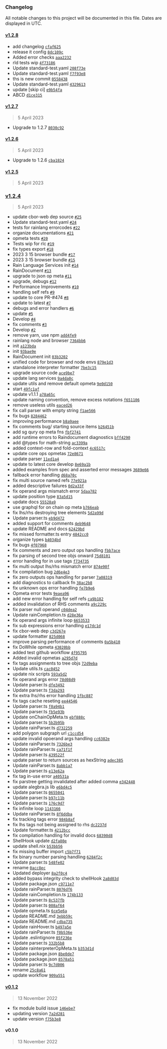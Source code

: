 ### Changelog

All notable changes to this project will be documented in this file. Dates are displayed in UTC.

#### [v1.2.8](https://github.com/rainprotocol/rainlang/compare/v1.2.7...v1.2.8)

- add changelog [`cfaf625`](https://github.com/rainprotocol/rainlang/commit/cfaf625ac28e821161ba7a613f32663209cd69ee)
- release it config [`8dc109c`](https://github.com/rainprotocol/rainlang/commit/8dc109cdb70085de1ef1bb1a76271dbee76dc1f5)
- Added error checks [`aaa2232`](https://github.com/rainprotocol/rainlang/commit/aaa2232add9228850adeceb3c7ec83d414cfb568)
- rld tests wip [`4f73186`](https://github.com/rainprotocol/rainlang/commit/4f731860a5994603d5095cb56ecfbff20243ce4f)
- Update standard-test.yaml [`208f73e`](https://github.com/rainprotocol/rainlang/commit/208f73e469d6727ec3d0740352b78826ac340013)
- Update standard-test.yaml [`f7f93e8`](https://github.com/rainprotocol/rainlang/commit/f7f93e8edd5a0dd2e83343b572520625c677a51b)
- ths is new commit [`0558438`](https://github.com/rainprotocol/rainlang/commit/05584381df77e8b38e77e3ab58112a00202850ab)
- Update standard-test.yaml [`4329613`](https://github.com/rainprotocol/rainlang/commit/4329613a35cc78eec2d85f4bdbcc1f82c4d4f091)
- update [skip ci] [`e9b54fa`](https://github.com/rainprotocol/rainlang/commit/e9b54fadb1381791b0752480b5a10e88a5b84ebf)
- ABCD [`d1ce315`](https://github.com/rainprotocol/rainlang/commit/d1ce3151cb65863545e2847a594fa43d7c59d4d3)

#### [v1.2.7](https://github.com/rainprotocol/rainlang/compare/v1.2.6...v1.2.7)

> 5 April 2023

- Upgrade to 1.2.7 [`8030c92`](https://github.com/rainprotocol/rainlang/commit/8030c9285b616ba90d4eb87e821273d668d88aaa)

#### [v1.2.6](https://github.com/rainprotocol/rainlang/compare/v1.2.5...v1.2.6)

> 5 April 2023

- Upgrade to 1.2.6 [`cba1824`](https://github.com/rainprotocol/rainlang/commit/cba1824d1128b1bd720fb11beb3983df2e7ede6f)

#### [v1.2.5](https://github.com/rainprotocol/rainlang/compare/v1.2.4...v1.2.5)

> 5 April 2023

### [v1.2.4](https://github.com/rainprotocol/rainlang/compare/v0.1.2...v1.2.4)

> 5 April 2023

- update cbor-web dep source [`#25`](https://github.com/rainprotocol/rainlang/pull/25)
- Update standard-test.yaml [`#24`](https://github.com/rainprotocol/rainlang/pull/24)
- tests for rainlang errorcodes [`#22`](https://github.com/rainprotocol/rainlang/pull/22)
- organize documentations [`#21`](https://github.com/rainprotocol/rainlang/pull/21)
- opmeta tests [`#20`](https://github.com/rainprotocol/rainlang/pull/20)
- Tests wip for rlc [`#19`](https://github.com/rainprotocol/rainlang/pull/19)
- fix types export [`#18`](https://github.com/rainprotocol/rainlang/pull/18)
- 2023  3 15 browser bundle [`#17`](https://github.com/rainprotocol/rainlang/pull/17)
- 2023  3 15 browser bundle [`#15`](https://github.com/rainprotocol/rainlang/pull/15)
- Rain Language Services init [`#14`](https://github.com/rainprotocol/rainlang/pull/14)
- RainDocument [`#13`](https://github.com/rainprotocol/rainlang/pull/13)
- upgrade to json op meta [`#11`](https://github.com/rainprotocol/rainlang/pull/11)
- upgrade, debugs [`#12`](https://github.com/rainprotocol/rainlang/pull/12)
- Performance Improvements [`#10`](https://github.com/rainprotocol/rainlang/pull/10)
- handling self refs [`#9`](https://github.com/rainprotocol/rainlang/pull/9)
- update to core PR-#474 [`#8`](https://github.com/rainprotocol/rainlang/pull/8)
- update to latest [`#7`](https://github.com/rainprotocol/rainlang/pull/7)
- debugs and error handlers [`#6`](https://github.com/rainprotocol/rainlang/pull/6)
- update [`#5`](https://github.com/rainprotocol/rainlang/pull/5)
- Develop [`#4`](https://github.com/rainprotocol/rainlang/pull/4)
- fix comments [`#3`](https://github.com/rainprotocol/rainlang/pull/3)
- Develop [`#2`](https://github.com/rainprotocol/rainlang/pull/2)
- remove yarn, use npm [`add4fe9`](https://github.com/rainprotocol/rainlang/commit/add4fe964f72f41e8698b14d8924539a2a24fbe7)
- rainlang node and browser [`7364bb6`](https://github.com/rainprotocol/rainlang/commit/7364bb6e840d08d565fd76c6f97addef31af41c5)
- init [`a123bda`](https://github.com/rainprotocol/rainlang/commit/a123bdaf76480fb4e1fce5f322f7d9e8f5a6cf78)
- init [`93bae9e`](https://github.com/rainprotocol/rainlang/commit/93bae9ea33395c0c8679f6a96f38d820fb3c3f8e)
- RainDocument init [`03b3202`](https://github.com/rainprotocol/rainlang/commit/03b320296d966bc8d166f2ec75cf2da2cda304ef)
- unified code for browser and node envs [`879e1d3`](https://github.com/rainprotocol/rainlang/commit/879e1d30ab1b51b1a68fda225ba3dd031885fc00)
- standalone interpreter formatter [`7be3c15`](https://github.com/rainprotocol/rainlang/commit/7be3c15c637282514fed6ffd4ac41b7b01319d9b)
- upgrade source code [`ace9be7`](https://github.com/rainprotocol/rainlang/commit/ace9be739deb8c6d3fc8ab6dbe4e4b7bf7e88f22)
- update lang services [`9a4da0c`](https://github.com/rainprotocol/rainlang/commit/9a4da0cded6323c32aef554a752a4e9b3a9c9382)
- update utils and remove default opmeta [`9e0d150`](https://github.com/rainprotocol/rainlang/commit/9e0d150405cbf6e555e50a1a279c8d47ea9a4c19)
- start [`49fc1af`](https://github.com/rainprotocol/rainlang/commit/49fc1af45651fe7388b2f534436be720368f9fa4)
- update v1.1.1 [`a78a65c`](https://github.com/rainprotocol/rainlang/commit/a78a65c4f03af4d115662bac3b92dd432e63a098)
- update naming convention, remove excess notations [`f651106`](https://github.com/rainprotocol/rainlang/commit/f651106776a54da2d7f7eb7120cb2f2225aa32db)
- remove useless utils [`eaced26`](https://github.com/rainprotocol/rainlang/commit/eaced266aa3028d6b69647d194cdc1f11e2d1313)
- fix call parser with empty string [`f1ae566`](https://github.com/rainprotocol/rainlang/commit/f1ae566fcc3db35a3c492ff2441607ef43c040a0)
- fix bugs [`8284462`](https://github.com/rainprotocol/rainlang/commit/8284462889a47cd371e6ebb7fb9e1c92b2bfddc6)
- improving performance [`b8a9aee`](https://github.com/rainprotocol/rainlang/commit/b8a9aeed1e534838d4624ada3135dd2ec04fd69d)
- fix comments bug/ starting source items [`b26451b`](https://github.com/rainprotocol/rainlang/commit/b26451bd90ca0d5ee9e1a26717a6a479e814ca19)
- add sg qury op meta fns [`fbf2741`](https://github.com/rainprotocol/rainlang/commit/fbf27413eb1ba4f57573d3bd05975baba0938c9c)
- add runtime errors to Raindocument diagnostics [`bff4290`](https://github.com/rainprotocol/rainlang/commit/bff429016fd1fa03f1d7ddc228f218d2262c727a)
- add @types for math-string [`ac3399a`](https://github.com/rainprotocol/rainlang/commit/ac3399a9af35cc22f8c55794f84adcfe0371f0dd)
- added context-row and fold-context [`4c6517c`](https://github.com/rainprotocol/rainlang/commit/4c6517c55d26430e068fd815d5428e5ceb63e47d)
- update core ops opmetas [`72e8671`](https://github.com/rainprotocol/rainlang/commit/72e8671c167870321f28dca4e04894fbfc5556d0)
- update parser [`11ed1a4`](https://github.com/rainprotocol/rainlang/commit/11ed1a4128a3aba5dab36c62c0dbcb4ee3c628ad)
- update to latest core develop [`8e69a1b`](https://github.com/rainprotocol/rainlang/commit/8e69a1b56044ee6893893d4a63f0623f32b66a10)
- added examples from spec and asserted error messages [`3689e66`](https://github.com/rainprotocol/rainlang/commit/3689e669d72a10afef43b089eef813a36d60ccc5)
- fallback error handling [`d68a70c`](https://github.com/rainprotocol/rainlang/commit/d68a70cf0c16e94cd335030f01c8d5a833f5e916)
- fix multi source named refs [`77e921a`](https://github.com/rainprotocol/rainlang/commit/77e921ab9c5a6316c0c9daed6ff11b34dcc5396b)
- added descriptive failures [`0d2a33f`](https://github.com/rainprotocol/rainlang/commit/0d2a33f186df639899efc5c24976012f582f4f2d)
- fix operand args mismatch error [`5daa782`](https://github.com/rainprotocol/rainlang/commit/5daa7823962519be9169b7d7c43e271a5135a426)
- update position type [`83a5d15`](https://github.com/rainprotocol/rainlang/commit/83a5d15b307183f4e2b62ce71b44f2ed46dba4c7)
- update docs [`55528a9`](https://github.com/rainprotocol/rainlang/commit/55528a90ea95c280ab01f56f08c49674bb8f021e)
- use graphql for on chain op meta [`b766eab`](https://github.com/rainprotocol/rainlang/commit/b766eab12ac55d119ac2a33981c17a818d7a96da)
- fix lhs/rhs destroying tree elements [`5d2a99d`](https://github.com/rainprotocol/rainlang/commit/5d2a99dd5a0708efd5625b81873b93095b9db3c0)
- Update parser.ts [`eb9d472`](https://github.com/rainprotocol/rainlang/commit/eb9d472a25c04b294586706ae0c67ba4ce997446)
- added support for comments [`4eb9648`](https://github.com/rainprotocol/rainlang/commit/4eb9648d2b99648371110f6030d5569923be6096)
- update README and docs [`62429bd`](https://github.com/rainprotocol/rainlang/commit/62429bd435eb455d0243440f88e441d29ec23352)
- fix missed formatter.ts entry [`4842cc0`](https://github.com/rainprotocol/rainlang/commit/4842cc0023c20611d9927f48d798792df846f052)
- organize types [`b4034bd`](https://github.com/rainprotocol/rainlang/commit/b4034bd458e6a6c88e39598b8f2a32dcb07472e3)
- fix bugs [`4f07968`](https://github.com/rainprotocol/rainlang/commit/4f07968f20b656da2fffa93af25bed28ec513fef)
- fix comments and zero output ops handling [`fbb7ace`](https://github.com/rainprotocol/rainlang/commit/fbb7ace21d45e9aae395dc6a05bc9881098d2f19)
- fix parsing of second tree objs onward [`75d8101`](https://github.com/rainprotocol/rainlang/commit/75d8101ecf3a063913b44dda933cbf3e9840ba88)
- error handlng for in use tags [`f734735`](https://github.com/rainprotocol/rainlang/commit/f7347354fd9683b755af9533b0c36284711923a5)
- fix multi output lhs/rhs mismatch error [`874e90f`](https://github.com/rainprotocol/rainlang/commit/874e90f98ef0d7f5a6834cc6e9e2358522afa1e1)
- fix compilation bug [`2d6e4e3`](https://github.com/rainprotocol/rainlang/commit/2d6e4e30309177e8950b9d67dcd6620c3732fc6a)
- fix zero outputs ops handling for parser [`7a08319`](https://github.com/rainprotocol/rainlang/commit/7a08319472531e70e077c29c72b2fa7e65770f5d)
- add diagnostics to callback fn [`38ac2b8`](https://github.com/rainprotocol/rainlang/commit/38ac2b8e3e95f5340a322f609639289c58e2a6cf)
- fix unknown ops error handling [`fe7b9e6`](https://github.com/rainprotocol/rainlang/commit/fe7b9e65545738974627395f68ac1abc98ed9568)
- Opmeta error  tests [`9eaea96`](https://github.com/rainprotocol/rainlang/commit/9eaea961f42e62077252f779c22e184b76be1a73)
- add new error handling for self refs [`ca9b182`](https://github.com/rainprotocol/rainlang/commit/ca9b1820f339de913ad5ca70ae4ec07f1e549634)
- added invalidation of RHS comments [`a9c229c`](https://github.com/rainprotocol/rainlang/commit/a9c229cbdbe5c3f1211121faca295588de784ee7)
- fix parser null operand [`c04dea2`](https://github.com/rainprotocol/rainlang/commit/c04dea230accad33b465cdc53c8041207c167b5f)
- Update rainCompletion.ts [`d28e36a`](https://github.com/rainprotocol/rainlang/commit/d28e36a1144d96b7b3e6c9393ed276f4a3035189)
- fix operand args infinite loop [`6653533`](https://github.com/rainprotocol/rainlang/commit/6653533abbf9255bf9cd61cb5b67e30b22fd005e)
- fix sub expressions error handling [`e17dc1d`](https://github.com/rainprotocol/rainlang/commit/e17dc1d8a0b19c43be59907f6b02bccd51acf707)
- fix cbor-web dep [`c3d267e`](https://github.com/rainprotocol/rainlang/commit/c3d267e2b8816f6c97875747867cf0b2b392321f)
- update formatter [`825d068`](https://github.com/rainprotocol/rainlang/commit/825d06855432450452ca2792edabe0dcc13f0a21)
- improve parsing performance of comments [`0a5b410`](https://github.com/rainprotocol/rainlang/commit/0a5b41016d89ba1d0a375a52a75a0ada3b2c6ec1)
- fix DoWhile opmeta [`43020bb`](https://github.com/rainprotocol/rainlang/commit/43020bb04860d6221b14343e5a379e0bab2f45c3)
- added test github workflow [`4f95795`](https://github.com/rainprotocol/rainlang/commit/4f95795368d0a263c6666050ab5d4a3d7cebcfa8)
- Added invalid opmetas [`a295d7d`](https://github.com/rainprotocol/rainlang/commit/a295d7dad55d1dec3a45491def571beba9e3d10d)
- fix tags assignments to tree objs [`72d9eba`](https://github.com/rainprotocol/rainlang/commit/72d9eba415688b1811504d21535de9c5dec5120e)
- Update utils.ts [`cac0452`](https://github.com/rainprotocol/rainlang/commit/cac0452230a18d2ba5f2a8ba6f0c1cd9541820c6)
- update nix scripts [`593a5d2`](https://github.com/rainprotocol/rainlang/commit/593a5d2265d5a720c443c42ee7db1825092fd4b4)
- fix operand args error [`78d08d9`](https://github.com/rainprotocol/rainlang/commit/78d08d9462d8236f7116ead2ec9dea51dae38df2)
- Update parser.ts [`dfe3492`](https://github.com/rainprotocol/rainlang/commit/dfe349227bde6aa38ae95c17424540b87e0d9dd4)
- Update parser.ts [`f3da293`](https://github.com/rainprotocol/rainlang/commit/f3da293284327773e27ccbced0fb95e61dd9d093)
- fix extra lhs/rhs error handling [`1fbc887`](https://github.com/rainprotocol/rainlang/commit/1fbc88718fedb87aa2a332f532c2a50b214275e7)
- fix tags cache reseting [`ee44546`](https://github.com/rainprotocol/rainlang/commit/ee445461a5ea7ca622de3d23e33c3c38b0ad894e)
- Update parser.ts [`f0a94b1`](https://github.com/rainprotocol/rainlang/commit/f0a94b1242ce1f3986674e4949bb768e80b7db96)
- Update parser.ts [`fb5e93b`](https://github.com/rainprotocol/rainlang/commit/fb5e93b74226a2737a011abd2072b62ceaa799ce)
- Update onChainOpMeta.ts [`ebf888c`](https://github.com/rainprotocol/rainlang/commit/ebf888cdcbd481b1a4bf8cdea781f91cc5ae2031)
- Update parser.ts [`5b2b95b`](https://github.com/rainprotocol/rainlang/commit/5b2b95b3815802664872ea40d739c02d81e25643)
- Update rainParser.ts [`d732259`](https://github.com/rainprotocol/rainlang/commit/d732259a3fe0bf721f13df30de57c45b4c71ba3b)
- add polygon subgraph url [`c1ccd54`](https://github.com/rainprotocol/rainlang/commit/c1ccd54db174125acbfba7dbe28c9d79ae6cc643)
- update invalid opoerand args handling [`cc6382e`](https://github.com/rainprotocol/rainlang/commit/cc6382e69b725197f8e930fefa08a4d0ce736f1f)
- Update rainParser.ts [`7326be3`](https://github.com/rainprotocol/rainlang/commit/7326be343dcd257854144df6778f6c61d1f66cb9)
- Update rainParser.ts [`ca71f1f`](https://github.com/rainprotocol/rainlang/commit/ca71f1facaf6da69056005654614bd50f215d506)
- Update parser.ts [`439522f`](https://github.com/rainprotocol/rainlang/commit/439522f774bf1de1df2b77c26870f9a6c8fd5ec6)
- update parser to return sources as hexString [`adec385`](https://github.com/rainprotocol/rainlang/commit/adec385cc8e90ba2af2625479690b992c3b4cbfe)
- Update rainParser.ts [`8abb1a7`](https://github.com/rainprotocol/rainlang/commit/8abb1a7a0c73deba7ed4f4beabad2fe66d079864)
- Update parser.ts [`e13e62a`](https://github.com/rainprotocol/rainlang/commit/e13e62a31bdc30730bdc3ad94737e413a19db484)
- fix tag in-use error [`a40531a`](https://github.com/rainprotocol/rainlang/commit/a40531adbca3b2253cad533829d7cde0add8725e)
- fix parstree getting invalidated after added comma [`e342448`](https://github.com/rainprotocol/rainlang/commit/e3424487a649bba8e91ca5eb09e5ab20ada0c9cf)
- update alegbra.js lib [`e6bd4c5`](https://github.com/rainprotocol/rainlang/commit/e6bd4c56781560a6c57e8e198e1767144ba9c8b0)
- Update parser.ts [`0655041`](https://github.com/rainprotocol/rainlang/commit/0655041e917a3332f816ef2fbd9e2ba8d952010e)
- Update parser.ts [`b97c11b`](https://github.com/rainprotocol/rainlang/commit/b97c11b8fdbda6259c292f8d80d3a64fc126f212)
- Update parser.ts [`176c9d7`](https://github.com/rainprotocol/rainlang/commit/176c9d7ce6689b31bddec7e1d2f1297be6b5c1e1)
- fix infinite loop [`1143166`](https://github.com/rainprotocol/rainlang/commit/1143166e911f0f8a24f5ec9d0610b4249f1af17b)
- Update rainParser.ts [`8f6ddba`](https://github.com/rainprotocol/rainlang/commit/8f6ddbac3775809c4ee3e4705ace2d342767201e)
- fix tracking tags error [`984b8af`](https://github.com/rainprotocol/rainlang/commit/984b8af9a0db5ca17b8282ec3d54bb60820b05ad)
- fix lhs tags not being assigned to rhs [`dc2237d`](https://github.com/rainprotocol/rainlang/commit/dc2237d89cebd042a7134b1fcb604ba7c15a6349)
- Update formatter.ts [`4212bcc`](https://github.com/rainprotocol/rainlang/commit/4212bcc816556de6b9d1ee296674dca9a7e193e2)
- fix compilation handling for invalid docs [`68390d8`](https://github.com/rainprotocol/rainlang/commit/68390d8bf403b6d83ebb7b2d63eb0b93903fa7a6)
- ShellHook update [`d2fa80e`](https://github.com/rainprotocol/rainlang/commit/d2fa80eb5cdf119b10c18b5aac9049ae03ca2b8b)
- update shell.nix [`b53bb56`](https://github.com/rainprotocol/rainlang/commit/b53bb5631ece57372843745f7bff9694a09f1324)
- fix missing buffer import [`c5b7f71`](https://github.com/rainprotocol/rainlang/commit/c5b7f71e429da921f6e26ddacf690849ba80fac9)
- fix binary number parsing handling [`6284f2c`](https://github.com/rainprotocol/rainlang/commit/6284f2cdbe1f062b008fc9ee49eab011c7ba25bc)
- Update parser.ts [`548fe02`](https://github.com/rainprotocol/rainlang/commit/548fe02b7c784a7a85dcde983ef907939d75201e)
- rename [`0acc8ec`](https://github.com/rainprotocol/rainlang/commit/0acc8ec0a9d513306d25f3140947499257ad0fd7)
- Updated deployer [`8a2f0c4`](https://github.com/rainprotocol/rainlang/commit/8a2f0c45dd4a17489858de5f2d52859041cea624)
- added bypass integrity check to shellHook [`2a8d03d`](https://github.com/rainprotocol/rainlang/commit/2a8d03d44cd800bc5ae76779245017b42dc4105f)
- Update package.json [`c9711e7`](https://github.com/rainprotocol/rainlang/commit/c9711e76c2fa326d3a76bd7c3b3311e7b8b8f2cf)
- Update rainParser.ts [`8076df6`](https://github.com/rainprotocol/rainlang/commit/8076df6a4bbb9487f772185b971efde1bb28e553)
- Update rainCompletion.ts [`174b133`](https://github.com/rainprotocol/rainlang/commit/174b13305c54f93bf94bc6e6d0f7fbac94e06a69)
- Update parser.ts [`8c537fb`](https://github.com/rainprotocol/rainlang/commit/8c537fbabec8886a684273ddf08fdc83225eab7d)
- Update parser.ts [`008af64`](https://github.com/rainprotocol/rainlang/commit/008af64a51740849e0f180c8f9f9f564f6e941ce)
- Update opmeta.ts [`6ce5e6a`](https://github.com/rainprotocol/rainlang/commit/6ce5e6a821a77376b77fec7c6c30bf59c0847e0c)
- Update README.md [`3ebb59c`](https://github.com/rainprotocol/rainlang/commit/3ebb59cf2a7444499dfc69cac96424bded1ce753)
- Update README.md [`cdba735`](https://github.com/rainprotocol/rainlang/commit/cdba735d4d4a2fdb3c9c0e7e4b0960da54479807)
- Update rainHover.ts [`b497a5e`](https://github.com/rainprotocol/rainlang/commit/b497a5e88d550ae3a03b535629e60cecc71ba623)
- Update rainParser.ts [`f0b536e`](https://github.com/rainprotocol/rainlang/commit/f0b536e47cb266aba4453b40c37b4d7e940c2b1e)
- Update .eslintignore [`05f236e`](https://github.com/rainprotocol/rainlang/commit/05f236ed68edf4500103305c9aca74edd11fe38b)
- Update parser.ts [`332b5b8`](https://github.com/rainprotocol/rainlang/commit/332b5b8ccf3dc991161b4e99f6c9309230de3966)
- Update rainterpreterOpMeta.ts [`b353d1d`](https://github.com/rainprotocol/rainlang/commit/b353d1df6e78836447813059ef3ddf22530275d7)
- Update package.json [`8be0de7`](https://github.com/rainprotocol/rainlang/commit/8be0de75a51ebd247014c1897e2a64a891b87c9f)
- Update package.json [`8578a51`](https://github.com/rainprotocol/rainlang/commit/8578a51deae80590427efa648120a3eec4beb857)
- Update parser.ts [`9c7d006`](https://github.com/rainprotocol/rainlang/commit/9c7d006d41c4386a8c93aae0fec3b488a38582da)
- rename [`25c8a61`](https://github.com/rainprotocol/rainlang/commit/25c8a61c965ac727ebb0bee7c2ffcc1519b93cda)
- update workflow [`909a551`](https://github.com/rainprotocol/rainlang/commit/909a55116163e2f763473d02ebee1e7f2cc74c89)

#### [v0.1.2](https://github.com/rainprotocol/rainlang/compare/v0.1.0...v0.1.2)

> 13 November 2022

- fix module build issue [`146ebe7`](https://github.com/rainprotocol/rainlang/commit/146ebe71a53938d6ca18cc41530786636eda9b78)
- updating version [`7a2d281`](https://github.com/rainprotocol/rainlang/commit/7a2d281c0662f67e025f18dcfc5349ab8ce8e639)
- update version [`f75b3e8`](https://github.com/rainprotocol/rainlang/commit/f75b3e8b650975e7b8291eb2bf6f3b48b2ab3ac1)

#### v0.1.0

> 13 November 2022

